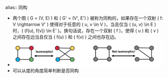 alias:: 同构

- 两个图 \( G = (V, E) \) 和 \( G' = (V', E') \) 被称为同构的，如果存在一个双射 \( f: V \rightarrow V' \) 使得对于任意的 \( u, v \in V \)，当且仅当 \( (u, v) \in E \) 时，\( (f(u), f(v)) \in E' \)。换句话说，存在一个双射 \( f \)，使得 \( u \) 和 \( v \) 之间存在边当且仅当 \( f(u) \) 和 \( f(v) \) 之间也存在边。
- ![image.png](../assets/image_1704801449395_0.png)
- 可以从度的角度简单判断是否同构